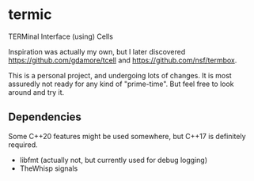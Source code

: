 # termic

TERMinal Interface (using) Cells

Inspiration was actually my own, but I later discovered https://github.com/gdamore/tcell and https://github.com/nsf/termbox.

This is a personal project, and undergoing lots of changes. It is most
assuredly not ready for any kind of "prime-time".  But feel free to
look around and try it.


## Dependencies

Some C++20 features might be used somewhere, but C++17 is definitely required.

* libfmt  (actually not, but currently used for debug logging)
* TheWhisp signals
